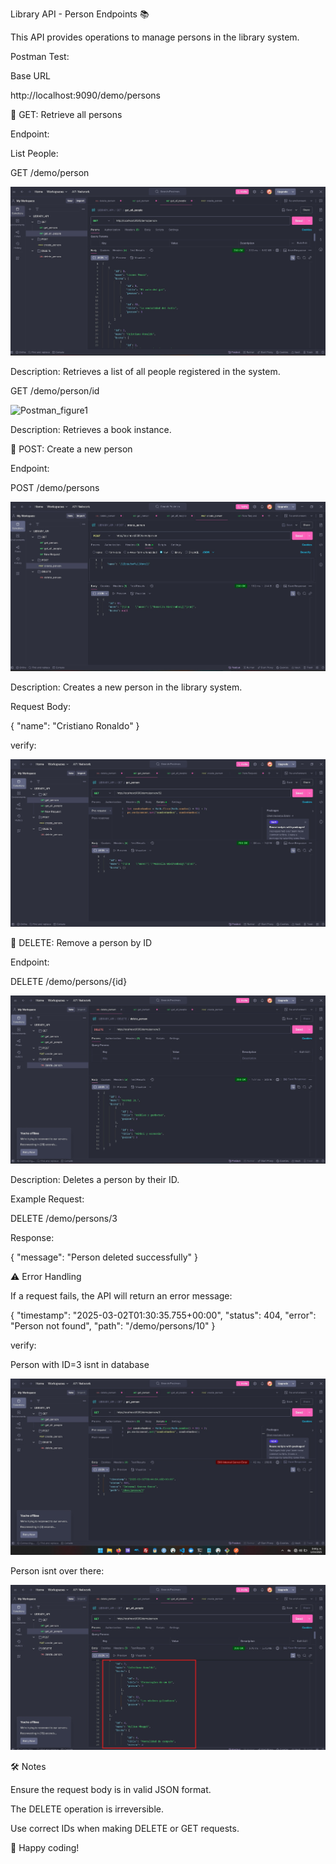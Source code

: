 Library API - Person Endpoints 📚

This API provides operations to manage persons in the library system.

Postman Test:

Base URL

http://localhost:9090/demo/persons

📌 GET: Retrieve all persons

Endpoint:

List People:

GET /demo/person

![Postman_figure1](./assets/figure_1.jpg)

Description:
Retrieves a list of all people registered in the system.

GET /demo/person/id

![Postman_figure1](./assets/books.jpg)

Description:
Retrieves a book instance.

📌 POST: Create a new person

Endpoint:

POST /demo/persons

![Postman_figure1](./assets/create.jpg)

Description:
Creates a new person in the library system.

Request Body:

{
  "name": "Cristiano Ronaldo"
}

verify:

![Postman_figure1](./assets/verify.jpg)

📌 DELETE: Remove a person by ID

Endpoint:

DELETE /demo/persons/{id}

![Postman_figure1](./assets/figure_3.jpg)

Description:
Deletes a person by their ID.

Example Request:

DELETE /demo/persons/3

Response:

{
  "message": "Person deleted successfully"
}

⚠️ Error Handling

If a request fails, the API will return an error message:

{
  "timestamp": "2025-03-02T01:30:35.755+00:00",
  "status": 404,
  "error": "Person not found",
  "path": "/demo/persons/10"
}

verify:

Person with ID=3 isnt in database

![Postman_figure1](./assets/figure_4.jpg)

Person isnt over there:


![Postman_figure1](./assets/figure_5.jpg)

🛠️ Notes

Ensure the request body is in valid JSON format.

The DELETE operation is irreversible.

Use correct IDs when making DELETE or GET requests.

🚀 Happy coding!


